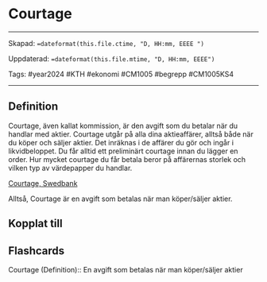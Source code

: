 # Courtage

---
Skapad: `=dateformat(this.file.ctime, "D, HH:mm, EEEE ")`

Uppdaterad: `=dateformat(this.file.mtime, "D, HH:mm, EEEE")`

Tags: #year2024 #KTH #ekonomi #CM1005 #begrepp #CM1005KS4

---

## Definition

Courtage, även kallat kommission, är den avgift som du betalar när du handlar med aktier. Courtage utgår på alla dina aktieaffärer, alltså både när du köper och säljer aktier. Det inräknas i de affärer du gör och ingår i likvidbeloppet. Du får alltid ett preliminärt courtage innan du lägger en order. Hur mycket courtage du får betala beror på affärernas storlek och vilken typ av värdepapper du handlar.

[Courtage, Swedbank](https://www.swedbank.se/privat/spara-och-placera/aktier/courtage.html)

Alltså, Courtage är en avgift som betalas när man köper/säljer aktier.

## Kopplat till

## Flashcards

Courtage (Definition):: En avgift som betalas när man köper/säljer aktier
<!--SR:!2024-03-08,13,270!2024-03-18,14,292-->
